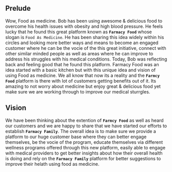 ## Prelude
Wow, Food as medicine. Bob has been using awesome & delicious food to overcome his health issues with obesity and high blood pressure. He feels lucky that he found this great platform known as **`Farmacy Food`** whose slogan is `Food As Medicine`. He has been sharing this idea widely within his circles and looking more better ways and means to become an engaged customer where he can be the vocie of the this great initiative, connect with other similar minded people as well as areas where he can improve to address his struggles with his medical conditions. Today, Bob was reflecting back and feeling good that he found this platform. Farmacy Food was an idea started with a basic kitchen but with this unique idea and vision of using Food as medicine. We all know that now its a reality and the **`Farmcy Food`** platform is there with lot of customers getting benefits out of it. Its amazing to not worry about medicine but enjoy great & delicious food yet make sure we are working through to improve our medical sturrgles.

## Vision
We have been thinking about the extention of  **`Farmcy Food`** as well as heard our customers and we are happy to share that we have started our efforts to establish **`Farmacy Family`**. The overall idea is to make sure we provide a platform to our huge customer base where they can better engage themselves, be the vocie of the program, educate themselves via different wellness programs offered through this new platform, easily able to engage with medical providers to get better insights about how their overall health is doing and rely on the **`Farmacy Family`** platform for better suggestions to improve their helath using food as medicine.